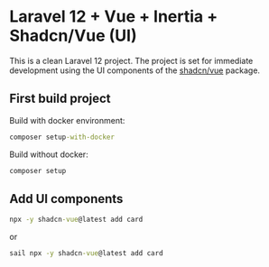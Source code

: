 # Laravel 12 + Vue + Inertia + Shadcn/Vue (UI)

This is a clean Laravel 12 project. The project is set for immediate development using the UI components of the [shadcn/vue](https://shadcn-vue.com/) package.

## First build project
Build with docker environment:
```cmd
composer setup-with-docker
```
Build without docker:
```cmd
composer setup
```

## Add UI components

```cmd
npx -y shadcn-vue@latest add card
```
or
```cmd
sail npx -y shadcn-vue@latest add card
```
